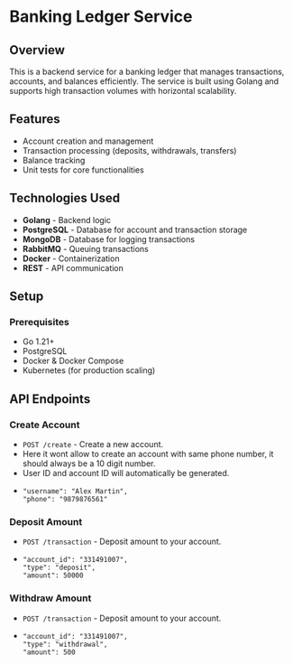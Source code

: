 # Banking Ledger Service

## Overview
This is a backend service for a banking ledger that manages transactions, accounts, and balances efficiently. The service is built using Golang and supports high transaction volumes with horizontal scalability.

## Features
- Account creation and management
- Transaction processing (deposits, withdrawals, transfers)
- Balance tracking
- Unit tests for core functionalities

## Technologies Used
- **Golang** - Backend logic
- **PostgreSQL** - Database for account and transaction storage
- **MongoDB** - Database for logging transactions
- **RabbitMQ** - Queuing transactions
- **Docker** - Containerization
- **REST** - API communication

## Setup

### Prerequisites
- Go 1.21+
- PostgreSQL
- Docker & Docker Compose
- Kubernetes (for production scaling)

## API Endpoints

### Create Account
- `POST /create` - Create a new account.
- Here it wont allow to create an account with same phone number, it should always be a 10 digit number.
- User ID and account ID will automatically be generated.
- ```{
  "username": "Alex Martin",
  "phone": "9879876561"
### Deposit Amount
- `POST /transaction` - Deposit amount to your account.
- ```
  "account_id": "331491007",
  "type": "deposit",
  "amount": 50000
### Withdraw Amount
- `POST /transaction` - Deposit amount to your account.
- ```
  "account_id": "331491007",
  "type": "withdrawal",
  "amount": 500
  